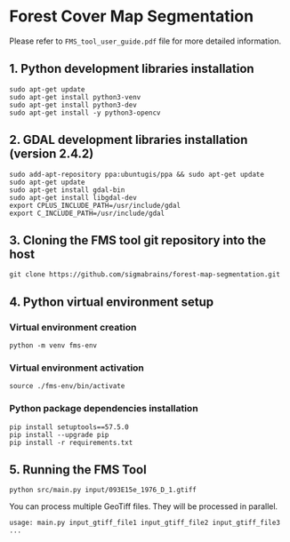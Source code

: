 # Forest Cover Map Segmentation

Please refer to `FMS_tool_user_guide.pdf` file for more detailed information.

## 1. Python development libraries installation  
```shell
sudo apt-get update
sudo apt-get install python3-venv
sudo apt-get install python3-dev
sudo apt-get install -y python3-opencv
```


## 2. GDAL development libraries installation (version 2.4.2)
```shell
sudo add-apt-repository ppa:ubuntugis/ppa && sudo apt-get update
sudo apt-get update
sudo apt-get install gdal-bin
sudo apt-get install libgdal-dev
export CPLUS_INCLUDE_PATH=/usr/include/gdal
export C_INCLUDE_PATH=/usr/include/gdal
```

## 3. Cloning the FMS tool git repository into the host
```shell
git clone https://github.com/sigmabrains/forest-map-segmentation.git
```

## 4. Python virtual environment setup
### Virtual environment creation
```shell
python -m venv fms-env
```
### Virtual environment activation
```shell
source ./fms-env/bin/activate
```

### Python package dependencies installation 
```shell
pip install setuptools==57.5.0
pip install --upgrade pip
pip install -r requirements.txt
```

## 5. Running the FMS Tool
```shell
python src/main.py input/093E15e_1976_D_1.gtiff
```

You can process multiple GeoTiff files. They will be processed in parallel.

```shell
usage: main.py input_gtiff_file1 input_gtiff_file2 input_gtiff_file3 ...
```